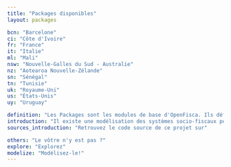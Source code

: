 ```yaml
---
title: "Packages disponibles"
layout: packages

bcn: "Barcelone"
ci: "Côte d'Ivoire"
fr: "France"
it: "Italie"
ml: "Mali"
nsw: "Nouvelle-Galles du Sud - Australie"
nz: "Aotearoa Nouvelle-Zélande"
sn: "Sénégal"
tn: "Tunisie"
uk: "Royaume-Uni"
us: "États-Unis"
uy: "Uruguay"

definition: "Les Packages sont les modules de base d'OpenFisca. Ils définissent les Paramètres, Entités et Variables d'un pays."
introduction: "Il existe une modélisation des systèmes socio-fiscaux pour les pays suivants :"
sources_introduction: "Retrouvez le code source de ce projet sur"

others: "Le vôtre n'y est pas ?"
explore: "Explorez"
modelize: "Modélisez-le!"
---
```

